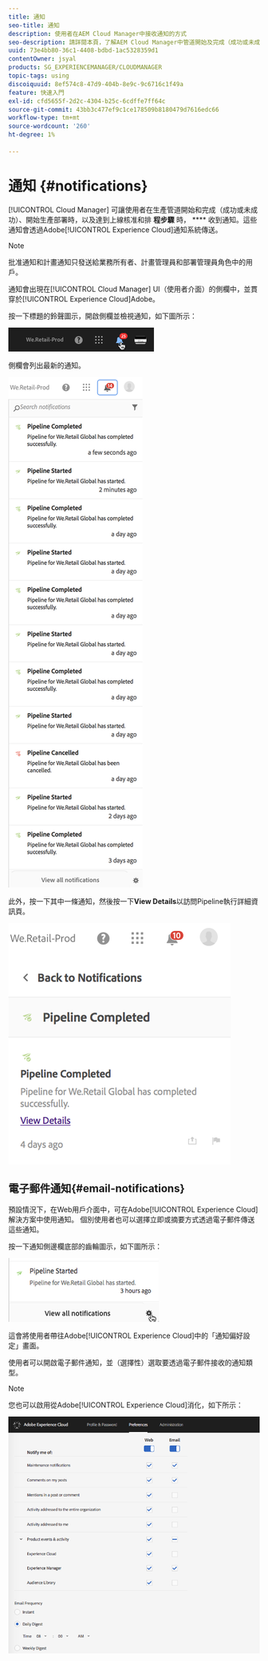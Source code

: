 ```yaml
---
title: 通知
seo-title: 通知
description: 使用者在AEM Cloud Manager中接收通知的方式
seo-description: 請詳閱本頁，了解AEM Cloud Manager中管道開始及完成（成功或未成功）時，使用者如何收到通知。
uuid: 73e4bb80-36c1-4408-bdbd-1ac5328359d1
contentOwner: jsyal
products: SG_EXPERIENCEMANAGER/CLOUDMANAGER
topic-tags: using
discoiquuid: 8ef574c8-47d9-404b-8e9c-9c6716c1f49a
feature: 快速入門
exl-id: cfd5655f-2d2c-4304-b25c-6cdffe7ff64c
source-git-commit: 43bb3c477ef9c1ce178509b8180479d7616edc66
workflow-type: tm+mt
source-wordcount: '260'
ht-degree: 1%

---
```


# 通知 {#notifications}

[!UICONTROL Cloud Manager] 可讓使用者在生產管道開始和完成（成功或未成功）、開始生產部署時，以及達到上線核准和排 **程步驟** 時， **** 收到通知。這些通知會透過Adobe[!UICONTROL Experience Cloud]通知系統傳送。

>[!NOTE]
>
>批准通知和計畫通知只發送給業務所有者、計畫管理員和部署管理員角色中的用戶。

通知會出現在[!UICONTROL Cloud Manager] UI（使用者介面）的側欄中，並貫穿於[!UICONTROL Experience Cloud]Adobe。

按一下標題的鈴聲圖示，開啟側欄並檢視通知，如下圖所示：

![](assets/image2018-7-12_11-52-40.png)

側欄會列出最新的通知。

![](assets/screen_shot_2018-07-20at91406pm.png)

此外，按一下其中一條通知，然後按一下&#x200B;**View Details**&#x200B;以訪問Pipeline執行詳細資訊頁。

![](assets/screen_shot_2018-08-14at43503pm.png)

## 電子郵件通知{#email-notifications}

預設情況下，在Web用戶介面中，可在Adobe[!UICONTROL Experience Cloud]解決方案中使用通知。 個別使用者也可以選擇立即或摘要方式透過電子郵件傳送這些通知。

按一下通知側邊欄底部的齒輪圖示，如下圖所示：

![](assets/image2018-7-12_12-8-19.png)

這會將使用者帶往Adobe[!UICONTROL Experience Cloud]中的「通知偏好設定」畫面。

使用者可以開啟電子郵件通知，並（選擇性）選取要透過電子郵件接收的通知類型。

>[!NOTE]
>
>您也可以啟用從Adobe[!UICONTROL Experience Cloud]消化，如下所示：

![](assets/image2018-7-12_12-10-51.png)
